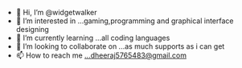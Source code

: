 - 👋 Hi, I’m @widgetwalker
- 👀 I’m interested in ...gaming,programming and graphical interface designing
- 🌱 I’m currently learning ...all coding languages
- 💞️ I’m looking to collaborate on ...as much supports as i can get
- 📫 How to reach me ...dheeraj5765483@gmail.com

<!---
widgetwalker/widgetwalker is a ✨ special ✨ repository because its `README.md` (this file) appears on your GitHub profile.
You can click the Preview link to take a look at your changes.
--->
